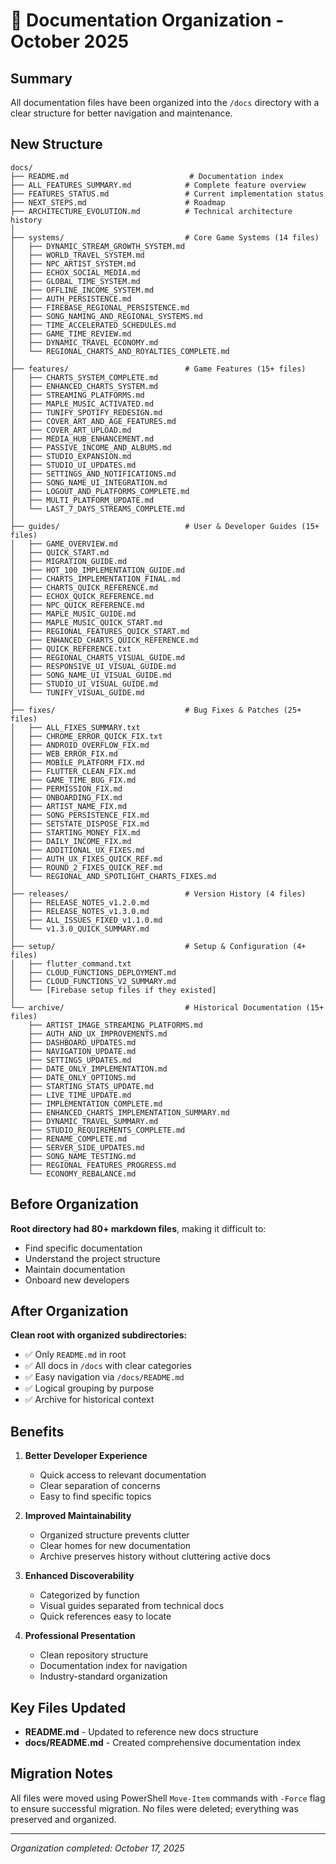 # 📁 Documentation Organization - October 2025

## Summary

All documentation files have been organized into the `/docs` directory with a clear structure for better navigation and maintenance.

## New Structure

```
docs/
├── README.md                           # Documentation index
├── ALL_FEATURES_SUMMARY.md            # Complete feature overview
├── FEATURES_STATUS.md                 # Current implementation status
├── NEXT_STEPS.md                      # Roadmap
├── ARCHITECTURE_EVOLUTION.md          # Technical architecture history
│
├── systems/                           # Core Game Systems (14 files)
│   ├── DYNAMIC_STREAM_GROWTH_SYSTEM.md
│   ├── WORLD_TRAVEL_SYSTEM.md
│   ├── NPC_ARTIST_SYSTEM.md
│   ├── ECHOX_SOCIAL_MEDIA.md
│   ├── GLOBAL_TIME_SYSTEM.md
│   ├── OFFLINE_INCOME_SYSTEM.md
│   ├── AUTH_PERSISTENCE.md
│   ├── FIREBASE_REGIONAL_PERSISTENCE.md
│   ├── SONG_NAMING_AND_REGIONAL_SYSTEMS.md
│   ├── TIME_ACCELERATED_SCHEDULES.md
│   ├── GAME_TIME_REVIEW.md
│   ├── DYNAMIC_TRAVEL_ECONOMY.md
│   └── REGIONAL_CHARTS_AND_ROYALTIES_COMPLETE.md
│
├── features/                          # Game Features (15+ files)
│   ├── CHARTS_SYSTEM_COMPLETE.md
│   ├── ENHANCED_CHARTS_SYSTEM.md
│   ├── STREAMING_PLATFORMS.md
│   ├── MAPLE_MUSIC_ACTIVATED.md
│   ├── TUNIFY_SPOTIFY_REDESIGN.md
│   ├── COVER_ART_AND_AGE_FEATURES.md
│   ├── COVER_ART_UPLOAD.md
│   ├── MEDIA_HUB_ENHANCEMENT.md
│   ├── PASSIVE_INCOME_AND_ALBUMS.md
│   ├── STUDIO_EXPANSION.md
│   ├── STUDIO_UI_UPDATES.md
│   ├── SETTINGS_AND_NOTIFICATIONS.md
│   ├── SONG_NAME_UI_INTEGRATION.md
│   ├── LOGOUT_AND_PLATFORMS_COMPLETE.md
│   ├── MULTI_PLATFORM_UPDATE.md
│   └── LAST_7_DAYS_STREAMS_COMPLETE.md
│
├── guides/                            # User & Developer Guides (15+ files)
│   ├── GAME_OVERVIEW.md
│   ├── QUICK_START.md
│   ├── MIGRATION_GUIDE.md
│   ├── HOT_100_IMPLEMENTATION_GUIDE.md
│   ├── CHARTS_IMPLEMENTATION_FINAL.md
│   ├── CHARTS_QUICK_REFERENCE.md
│   ├── ECHOX_QUICK_REFERENCE.md
│   ├── NPC_QUICK_REFERENCE.md
│   ├── MAPLE_MUSIC_GUIDE.md
│   ├── MAPLE_MUSIC_QUICK_START.md
│   ├── REGIONAL_FEATURES_QUICK_START.md
│   ├── ENHANCED_CHARTS_QUICK_REFERENCE.md
│   ├── QUICK_REFERENCE.txt
│   ├── REGIONAL_CHARTS_VISUAL_GUIDE.md
│   ├── RESPONSIVE_UI_VISUAL_GUIDE.md
│   ├── SONG_NAME_UI_VISUAL_GUIDE.md
│   ├── STUDIO_UI_VISUAL_GUIDE.md
│   └── TUNIFY_VISUAL_GUIDE.md
│
├── fixes/                             # Bug Fixes & Patches (25+ files)
│   ├── ALL_FIXES_SUMMARY.txt
│   ├── CHROME_ERROR_QUICK_FIX.txt
│   ├── ANDROID_OVERFLOW_FIX.md
│   ├── WEB_ERROR_FIX.md
│   ├── MOBILE_PLATFORM_FIX.md
│   ├── FLUTTER_CLEAN_FIX.md
│   ├── GAME_TIME_BUG_FIX.md
│   ├── PERMISSION_FIX.md
│   ├── ONBOARDING_FIX.md
│   ├── ARTIST_NAME_FIX.md
│   ├── SONG_PERSISTENCE_FIX.md
│   ├── SETSTATE_DISPOSE_FIX.md
│   ├── STARTING_MONEY_FIX.md
│   ├── DAILY_INCOME_FIX.md
│   ├── ADDITIONAL_UX_FIXES.md
│   ├── AUTH_UX_FIXES_QUICK_REF.md
│   ├── ROUND_2_FIXES_QUICK_REF.md
│   └── REGIONAL_AND_SPOTLIGHT_CHARTS_FIXES.md
│
├── releases/                          # Version History (4 files)
│   ├── RELEASE_NOTES_v1.2.0.md
│   ├── RELEASE_NOTES_v1.3.0.md
│   ├── ALL_ISSUES_FIXED_v1.1.0.md
│   └── v1.3.0_QUICK_SUMMARY.md
│
├── setup/                             # Setup & Configuration (4+ files)
│   ├── flutter_command.txt
│   ├── CLOUD_FUNCTIONS_DEPLOYMENT.md
│   ├── CLOUD_FUNCTIONS_V2_SUMMARY.md
│   └── [Firebase setup files if they existed]
│
└── archive/                           # Historical Documentation (15+ files)
    ├── ARTIST_IMAGE_STREAMING_PLATFORMS.md
    ├── AUTH_AND_UX_IMPROVEMENTS.md
    ├── DASHBOARD_UPDATES.md
    ├── NAVIGATION_UPDATE.md
    ├── SETTINGS_UPDATES.md
    ├── DATE_ONLY_IMPLEMENTATION.md
    ├── DATE_ONLY_OPTIONS.md
    ├── STARTING_STATS_UPDATE.md
    ├── LIVE_TIME_UPDATE.md
    ├── IMPLEMENTATION_COMPLETE.md
    ├── ENHANCED_CHARTS_IMPLEMENTATION_SUMMARY.md
    ├── DYNAMIC_TRAVEL_SUMMARY.md
    ├── STUDIO_REQUIREMENTS_COMPLETE.md
    ├── RENAME_COMPLETE.md
    ├── SERVER_SIDE_UPDATES.md
    ├── SONG_NAME_TESTING.md
    ├── REGIONAL_FEATURES_PROGRESS.md
    └── ECONOMY_REBALANCE.md
```

## Before Organization

**Root directory had 80+ markdown files**, making it difficult to:
- Find specific documentation
- Understand the project structure
- Maintain documentation
- Onboard new developers

## After Organization

**Clean root with organized subdirectories:**
- ✅ Only `README.md` in root
- ✅ All docs in `/docs` with clear categories
- ✅ Easy navigation via `/docs/README.md`
- ✅ Logical grouping by purpose
- ✅ Archive for historical context

## Benefits

1. **Better Developer Experience**
   - Quick access to relevant documentation
   - Clear separation of concerns
   - Easy to find specific topics

2. **Improved Maintainability**
   - Organized structure prevents clutter
   - Clear homes for new documentation
   - Archive preserves history without cluttering active docs

3. **Enhanced Discoverability**
   - Categorized by function
   - Visual guides separated from technical docs
   - Quick references easy to locate

4. **Professional Presentation**
   - Clean repository structure
   - Documentation index for navigation
   - Industry-standard organization

## Key Files Updated

- **README.md** - Updated to reference new docs structure
- **docs/README.md** - Created comprehensive documentation index

## Migration Notes

All files were moved using PowerShell `Move-Item` commands with `-Force` flag to ensure successful migration. No files were deleted; everything was preserved and organized.

---

*Organization completed: October 17, 2025*
